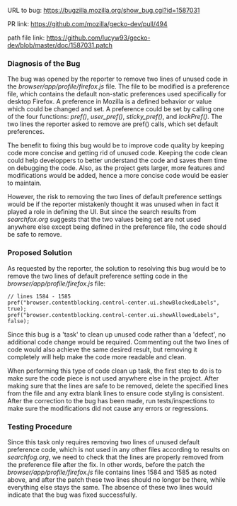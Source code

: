 URL to bug: https://bugzilla.mozilla.org/show_bug.cgi?id=1587031

PR link: https://github.com/mozilla/gecko-dev/pull/494

path file link: https://github.com/lucyw93/gecko-dev/blob/master/doc/1587031.patch

### Diagnosis of the Bug

The bug was opened by the reporter to remove two lines of unused code in the _browser/app/profile/firefox.js_ file. The file to be modified is a preference file, which contains the default non-static preferences used specifically for desktop Firefox. A preference in Mozilla is a defined behavior or value which could be changed and set. A preference could be set by calling one of the four functions: _pref()_, _user_pref()_, _sticky_pref()_, and _lockPref()_. The two lines the reporter asked to remove are pref() calls, which set default preferences.

The benefit to fixing this bug would be to improve code quality by keeping code more concise and getting rid of unused code. Keeping the code clean could help developpers to better understand the code and saves them time on debugging the code. Also, as the project gets larger, more features and modifications would be added, hence a more concise code would be easier to maintain.

However, the risk to removing the two lines of default preference settings would be if the reporter mistakenly thought it was unused when in fact it played a role in defining the UI. But since the search results from _searchfox.org_ suggests that the two values being set are not used anywhere else except being defined in the preference file, the code should be safe to remove.

### Proposed Solution

As requested by the reporter, the solution to resolving this bug would be to remove the two lines of default preference setting code in the _browser/app/profile/firefox.js_ file:

```
// lines 1584 - 1585
pref("browser.contentblocking.control-center.ui.showBlockedLabels", true);
pref("browser.contentblocking.control-center.ui.showAllowedLabels", false);
```

Since this bug is a 'task' to clean up unused code rather than a 'defect', no additional code change would be required. Commenting out the two lines of code would also achieve the same desired result, but removing it completely will help make the code more readable and clean.

When performing this type of code clean up task, the first step to do is to make sure the code piece is not used anywhere else in the project. After making sure that the lines are safe to be removed, delete the specified lines from the file and any extra blank lines to ensure code styling is consistent. After the correction to the bug has been made, run tests/inspections to make sure the modifications did not cause any errors or regressions.

### Testing Procedure

Since this task only requires removing two lines of unused default preference code, which is not used in any other files according to results on _searchfog.org_, we need to check that the lines are properly removed from the preference file after the fix. In other words, before the patch the _browser/app/profile/firefox.js_ file contains lines 1584 and 1585 as noted above, and after the patch these two lines should no longer be there, while everything else stays the same. The absence of these two lines would indicate that the bug was fixed successfully.
